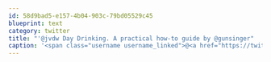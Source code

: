 ```yaml
---
id: 58d9bad5-e157-4b04-903c-79bd05529c45
blueprint: text
category: twitter
title: "'@jvdw Day Drinking. A practical how-to guide by @gunsinger"
caption: '<span class="username username_linked">@<a href="https://twitter.com/jvdw" title="John van der Woude">jvdw</a></span> Day Drinking. A practical how-to guide by <span class="username username_linked">@<a href="https://twitter.com/gunsinger" title="Cynthia Gunsinger">gunsinger</a></span>'
---
```

